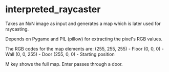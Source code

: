 # interpreted_raycaster
Takes an NxN image as input and generates a map which is later used for raycasting.

Depends on Pygame and PIL (pillow) for extracting the pixel's RGB values.

The RGB codes for the map elements are:
(255, 255, 255) - Floor
(0, 0, 0) - Wall
(0, 0, 255) - Door
(255, 0, 0) - Starting position

M key shows the full map.
Enter passes through a door.
